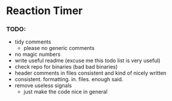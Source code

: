 # Reaction Timer

### TODO:
- tidy comments
    - please no generic comments
- no magic numbers
- write useful readme (excuse me this todo list is very useful)
- check repo for binaries (bad bad binaries)
- header comments in files consistent and kind of nicely written
- consistent. formatting. in. files. enough said.
- remove useless signals
    - just make the code nice in general
